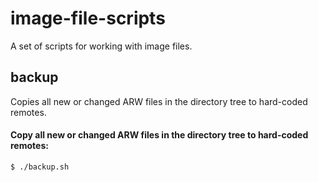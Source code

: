 # image-file-scripts
A set of scripts for working with image files.

## backup
Copies all new or changed ARW files in the directory tree to hard-coded remotes.

#### Copy all new or changed ARW files in the directory tree to hard-coded remotes:
```
$ ./backup.sh
```
